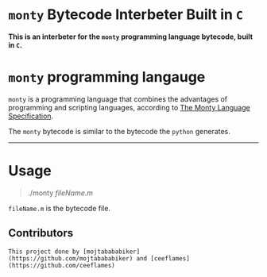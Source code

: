 # `monty` Bytecode Interbeter Built in `C`

   **This is an interbeter for the `monty` programming language bytecode, built in `C`.**

# `monty` programming langauge

  `monty` is a programming language that combines the advantages of programming and scripting languages, according to [The Monty Language Specification](https://montyscoconut.github.io/assets/media/Montys_Coconut_-_The_Monty_Programming_Language.pdf).

  The `monty` bytecode is similar to the bytecode the `python` generates.

---

# Usage

 > ./monty *fileName.m*

  `fileName.m` is the bytecode file.




## Contributors

    This project done by [mojtabababiker](https://github.com/mojtabababiker) and [ceeflames](https://github.com/ceeflames)